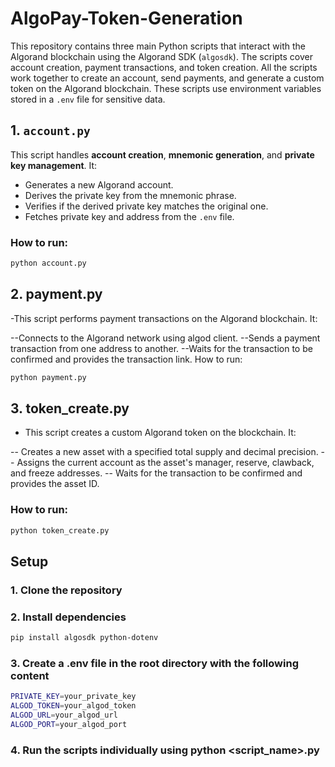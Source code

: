 # AlgoPay-Token-Generation

This repository contains three main Python scripts that interact with the Algorand blockchain using the Algorand SDK (`algosdk`). The scripts cover account creation, payment transactions, and token creation. All the scripts work together to create an account, send payments, and generate a custom token on the Algorand blockchain. These scripts use environment variables stored in a `.env` file for sensitive data.

## 1. `account.py`

This script handles **account creation**, **mnemonic generation**, and **private key management**. It:
- Generates a new Algorand account.
- Derives the private key from the mnemonic phrase.
- Verifies if the derived private key matches the original one.
- Fetches private key and address from the `.env` file.

### How to run:
```bash
python account.py
```

## 2. payment.py
-This script performs payment transactions on the Algorand blockchain. It:

--Connects to the Algorand network using algod client.
--Sends a payment transaction from one address to another.
--Waits for the transaction to be confirmed and provides the transaction link.
How to run:
```bash
python payment.py
```

## 3. token_create.py
- This script creates a custom Algorand token on the blockchain. It:

-- Creates a new asset with a specified total supply and decimal precision.
-- Assigns the current account as the asset's manager, reserve, clawback, and freeze addresses.
-- Waits for the transaction to be confirmed and provides the asset ID.

### How to run:
```bash
python token_create.py
```

## Setup

### 1. Clone the repository

### 2. Install dependencies

```bash
pip install algosdk python-dotenv
```

### 3. Create a .env file in the root directory with the following content

```bash
PRIVATE_KEY=your_private_key
ALGOD_TOKEN=your_algod_token
ALGOD_URL=your_algod_url
ALGOD_PORT=your_algod_port
```

### 4. Run the scripts individually using python <script_name>.py

